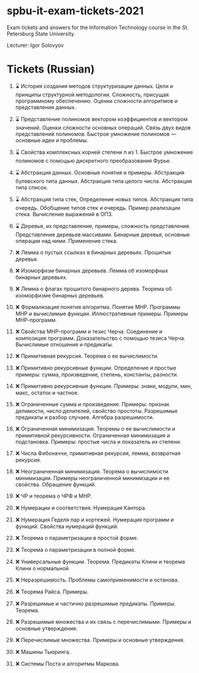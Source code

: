 # spbu-it-exam-tickets-2021
Exam tickets and answers for the Information Technology course in the St. Petersburg State University.

Lecturer: Igor Solovyov

# Tickets (Russian)
1. ⌛ История создания методов структуризации данных. Цели и принципы структурной методологии. Сложность, присущая программному обеспечению. Оценки сложности алгоритмов и представления данных.

2. ⌛ Представление полиномов вектором коэффициентов и вектором значений. Оценки сложности основных операций. Связь двух видов представлений полиномов. Быстрое умножение полиномов — основные идеи и проблемы.

3. ⌛ Свойства комплексных корней степени п из 1. Быстрое умножение полиномов с помощью дискретного преобразования Фурье.

4. ⌛ Абстракция данных. Основные понятия и примеры. Абстракция булевского типа данных. Абстракция типа целого числа. Абстракция типа список.

5. ⌛ Абстракция типа стек, Определение новых типов. Абстракция типа очередь. Обобщение типов стек и очередь. Пример реализации стека. Вычисление выражений в ОПЗ.

6. ⌛ Деревья, их представление, примеры, сложность представления. Представление деревьев массивами. Бинарные деревья, основные операции над ними. Применение стека.

7. ❌ Лемма о пустых ссылках в бинарных деревьях. Прошитые деревья.

8. ❌ Изоморфизм бинарных деревьев. Лемма об изоморфных бинарных деревьях.

9. ❌ Лемма о флагах прошитого бинарного дерева. Теорема об изоморфизме бинарных деревьев.

10. ❌ Формализация понятия алгоритма. Понятие МНР. Программы МНР и вычислимые функции. Иллюстративные примеры. Примеры МНР-программ.

11. ❌ Свойства МНР-программ и тезис Черча. Соединение и композиция программ. Доказательство с помощью тезиса Черча. Вычислимые отношения и предикаты.

12. ❌ Примитивная рекурсия. Теорема о ее вычислимости.

13. ❌ Примитивно рекурсивные функции. Определение и простые примеры: сумма, произведение, степень, константы, разности.

14. ❌ Примитивно рекурсивные функции. Примеры: знаки, модули, мин, макс, остаток и частное.

15. ❌ Ограниченные сумма и произведение. Примеры: признак делимости, число делителей, свойство простоты. Разрешимые предикаты и разбор случаев. Алгебра разрешимости.

16. ❌ Ограниченная минимизация. Теоремы о ее вычислимости и примитивной рекурсивности. Ограниченная минимизация и подстановка. Примеры: простые числа и показатель их степени.

17. ❌ Числа Фибоначчи, примитивная рекурсия, лемма, возвратная рекурсия.

18. ❌ Неограниченная минимизация. Теорема о вычислимости минимизации. Примеры неограниченной минимизации и ее свойства. Обращение функций.

19. ❌ ЧР и теорема о ЧРФ и МНР.

20. ❌ Нумерации и соответствия. Нумерация Кантора.

21. ❌ Нумерация Геделя пар и кортежей. Нумерация программ и функций. Свойства нумераций функций.

22. ❌ Теорема о параметризации в простой форме.

23. ❌ Теорема о параметризации в полной форме.

24. ❌ Универсальные функции. Теорема. Предикаты Клини и теорема Клини о нормальной

25. ❌ Неразрешимость. Проблемы самоприменимости и останова.

26. ❌ Теорема Райса. Примеры.

27. ❌ Разрешимые и частично разрешимые предикаты. Примеры. Теорема.

28. ❌ Разрешимые множества и их связь с перечислимыми. Примеры и основные утверждения.

29. ❌ Перечислимые множества. Примеры и основные утверждения.

30. ❌ Машины Тьюринга.

31. ❌ Системы Поста и алгоритмы Маркова.
